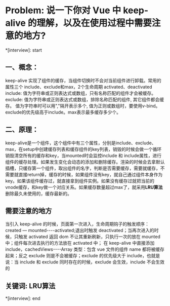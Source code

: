 # Problem: 说一下你对 Vue 中 keep-alive 的理解，以及在使用过程中需要注意的地方?

*[interview]: start
## 一、概念：
keep-alive 实现了组件的缓存，当组件切换时不会对当前组件进行卸载。常用的属性三个 include、exclude和max，2个生命周期 activated、deactivated
include: 值为字符串或正则表达式或数组，只有名称匹配的组件才会被缓存。
exclude: 值为字符串或正则表达式或数组，排除名称匹配的组件, 其它组件都会缓存。
值为字符串时可以用","隔开表示多个, 值为正则或数组时，要使用v-bind。
exclude的优先级高于include。max表示最多缓存多少个。

## 二、原理：
keep-alive是一个组件，这个组件中有三个属性，分别是include、exclude、max，在setup中创建缓存列表和缓存组件的key列表，销毁的时候会做一个循环销毁清空所有的缓存和key，当mounted时会监控include 和 include属性，进行组件的缓存处理。如果发生变化会动态的添加和删除缓存。渲染的时候会去拿默认插槽，只缓存第一个组件，取出组件的名字，判断是否需要缓存，需要就缓存，不需要就直接return掉，缓存的时候，如果组件没有key，就自己通过组件本身作为key。如果该组件缓存过，就直接拿到组件实例。如果没有缓存过就把当前的vnode缓存，和key做一个对应关系。如果缓存数量超过max了，就采用**LRU算法**删除最久未使用的，缓存最新的。

## 需要注意的地方
当引入 keep-alive 的时候，页面第一次进入，生命周期钩子的触发顺序：created — mounted----activated;退出时触发 deactivated；当再次进入的时候，只触发 activated
返回 dom 不让其重新刷新，只执行一次的放在 mounted 中；组件每次进去执行的方法放在 activated 中；
在 keep-alive 中直接添加 include，cachedViews----Array 类型：包含 vue 文件的组件 name 都将被缓存起来；反之 exclude 则是不会被缓存；exclude 的优先级大于 include，也就是说：当 include 和 exclude 同时存在的时候，exclude 会生效，include 不会生效的

## 关键词: LRU算法
*[interview]: end
